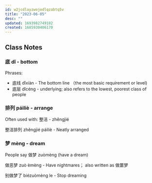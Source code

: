```yaml
---
id: w2jcdlayzwojodlqzabtq5v
title: "2023-06-05"
desc: ""
updated: 1693982749182
created: 1685930406170
---
```


## Class Notes

### 底 dǐ - bottom

Phrases:

- 底线 dǐxiàn - The bottom line （the most basic requirement or level)
- 底层 dǐcéng - underlying; also refers to the lowest, poorest class of people

### 排列 páiliè - arrange

Often used with: 整洁 - zhěngjié

整洁排列 zhěngjié páiliè - Neatly arranged

### 梦 mèng - dream

People say 做梦 zuòmèng (have a dream)

做恶梦 zuò èmèng - Have nightmares； also written as 做噩梦

别做梦了 biézuòmèng le - Stop dreaming